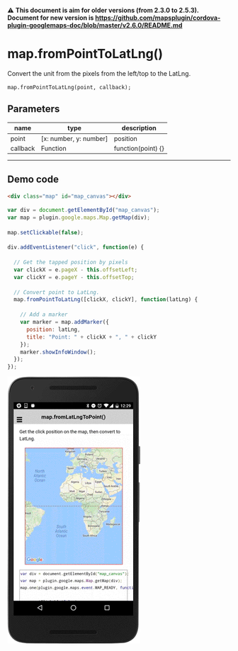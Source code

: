 :warning: **This document is aim for older versions (from 2.3.0 to 2.5.3).
Document for new version is https://github.com/mapsplugin/cordova-plugin-googlemaps-doc/blob/master/v2.6.0/README.md**

# map.fromPointToLatLng()

Convert the unit from the pixels from the left/top to the LatLng.

```
map.fromPointToLatLng(point, callback);
```

## Parameters

name      | type                     | description
----------|--------------------------|----------------------
point     | [x: number, y: number]   | position
callback  | Function                 | function(point) {}
------------------------------------------------------------

## Demo code

```html
<div class="map" id="map_canvas"></div>
```

```js
var div = document.getElementById("map_canvas");
var map = plugin.google.maps.Map.getMap(div);

map.setClickable(false);

div.addEventListener("click", function(e) {

  // Get the tapped position by pixels
  var clickX = e.pageX - this.offsetLeft;
  var clickY = e.pageY - this.offsetTop;

  // Convert point to LatLng.
  map.fromPointToLatLng([clickX, clickY], function(latLng) {

    // Add a marker
    var marker = map.addMarker({
      position: latLng,
      title: "Point: " + clickX + ", " + clickY
    });
    marker.showInfoWindow();
  });
});

```

![](image.gif)
